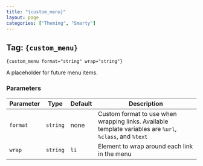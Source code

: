 ```yaml
---
title: "{custom_menu}"
layout: page
categories: ["Theming", "Smarty"]
---
```


## Tag: `{custom_menu}`

```smarty
{custom_menu format="string" wrap="string"}
```

A placeholder for future menu items.

### Parameters

Parameter   | Type      | Default   | Description
---         | ---       | ---       | ---
`format`    | `string`  | none      | Custom format to use when wrapping links. Available template variables are `%url`, `%class`, and `%text`
`wrap`      | `string`  | `li`      | Element to wrap around each link in the menu
